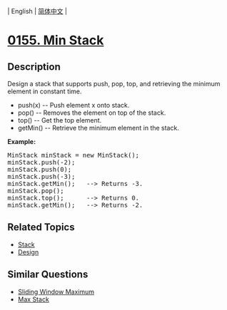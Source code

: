 
| English | [简体中文](README.md) |

# [0155. Min Stack](https://leetcode-cn.com/problems/min-stack/)

## Description

<p>
Design a stack that supports push, pop, top, and retrieving the minimum element in constant time.
<ul>
<li>
push(x) -- Push element x onto stack.
</li>
<li>
pop() -- Removes the element on top of the stack.
</li>
<li>
top() -- Get the top element.
</li>
<li>
getMin() -- Retrieve the minimum element in the stack.
</li>
</ul>
</p>

<p><b>Example:</b><br />
<pre>
MinStack minStack = new MinStack();
minStack.push(-2);
minStack.push(0);
minStack.push(-3);
minStack.getMin();   --> Returns -3.
minStack.pop();
minStack.top();      --> Returns 0.
minStack.getMin();   --> Returns -2.
</pre>
</p>

## Related Topics

- [Stack](https://leetcode-cn.com/tag/stack)
- [Design](https://leetcode-cn.com/tag/design)

## Similar Questions

- [Sliding Window Maximum](../sliding-window-maximum/README_EN.md)
- [Max Stack](../max-stack/README_EN.md)

